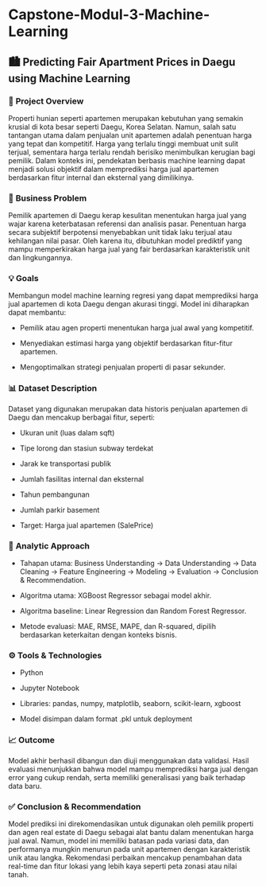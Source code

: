 # Capstone-Modul-3-Machine-Learning


## 🏙️ **Predicting Fair Apartment Prices in Daegu using Machine Learning**


### 📌 **Project Overview**

Properti hunian seperti apartemen merupakan kebutuhan yang semakin krusial di kota besar seperti Daegu, Korea Selatan. Namun, salah satu tantangan utama dalam penjualan unit apartemen adalah penentuan harga yang tepat dan kompetitif. Harga yang terlalu tinggi membuat unit sulit terjual, sementara harga terlalu rendah berisiko menimbulkan kerugian bagi pemilik. Dalam konteks ini, pendekatan berbasis machine learning dapat menjadi solusi objektif dalam memprediksi harga jual apartemen berdasarkan fitur internal dan eksternal yang dimilikinya.

### 🎯 **Business Problem**

Pemilik apartemen di Daegu kerap kesulitan menentukan harga jual yang wajar karena keterbatasan referensi dan analisis pasar. Penentuan harga secara subjektif berpotensi menyebabkan unit tidak laku terjual atau kehilangan nilai pasar. Oleh karena itu, dibutuhkan model prediktif yang mampu memperkirakan harga jual yang fair berdasarkan karakteristik unit dan lingkungannya.

### 💡 **Goals**

Membangun model machine learning regresi yang dapat memprediksi harga jual apartemen di kota Daegu dengan akurasi tinggi. Model ini diharapkan dapat membantu:

- Pemilik atau agen properti menentukan harga jual awal yang kompetitif.

- Menyediakan estimasi harga yang objektif berdasarkan fitur-fitur apartemen.

- Mengoptimalkan strategi penjualan properti di pasar sekunder.

### 📊 **Dataset Description**

Dataset yang digunakan merupakan data historis penjualan apartemen di Daegu dan mencakup berbagai fitur, seperti:

- Ukuran unit (luas dalam sqft)

- Tipe lorong dan stasiun subway terdekat

- Jarak ke transportasi publik

- Jumlah fasilitas internal dan eksternal

- Tahun pembangunan

- Jumlah parkir basement

- Target: Harga jual apartemen (SalePrice)

### 🧠 **Analytic Approach**
- Tahapan utama: Business Understanding → Data Understanding → Data Cleaning → Feature Engineering → Modeling → Evaluation → Conclusion & Recommendation.

- Algoritma utama: XGBoost Regressor sebagai model akhir.

- Algoritma baseline: Linear Regression dan Random Forest Regressor.

- Metode evaluasi: MAE, RMSE, MAPE, dan R-squared, dipilih berdasarkan keterkaitan dengan konteks bisnis.

### ⚙️ **Tools & Technologies**
- Python

- Jupyter Notebook

- Libraries: pandas, numpy, matplotlib, seaborn, scikit-learn, xgboost

- Model disimpan dalam format .pkl untuk deployment

### 📈 **Outcome**

Model akhir berhasil dibangun dan diuji menggunakan data validasi. Hasil evaluasi menunjukkan bahwa model mampu memprediksi harga jual dengan error yang cukup rendah, serta memiliki generalisasi yang baik terhadap data baru.

### ✅ **Conclusion & Recommendation**

Model prediksi ini direkomendasikan untuk digunakan oleh pemilik properti dan agen real estate di Daegu sebagai alat bantu dalam menentukan harga jual awal. Namun, model ini memiliki batasan pada variasi data, dan performanya mungkin menurun pada unit apartemen dengan karakteristik unik atau langka. Rekomendasi perbaikan mencakup penambahan data real-time dan fitur lokasi yang lebih kaya seperti peta zonasi atau nilai tanah.
